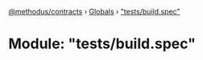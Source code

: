 [@methodus/contracts](../README.md) › [Globals](../globals.md) › ["tests/build.spec"](_tests_build_spec_.md)

# Module: "tests/build.spec"


